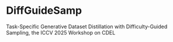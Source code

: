 # DiffGuideSamp
Task-Specific Generative Dataset Distillation with Difficulty-Guided Sampling, the ICCV 2025 Workshop on CDEL
